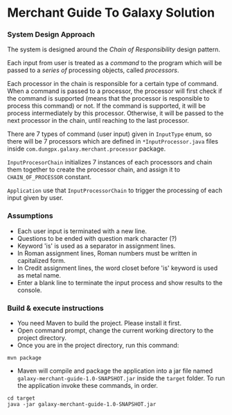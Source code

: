 # Merchant Guide To Galaxy Solution

### System Design Approach
The system is designed around the *Chain of Responsibility* design pattern.

Each input from user is treated as a *command* to the program which will be passed to a *series of* processing objects, called *processors*.

Each processor in the chain is responsible for a certain type of command.
When a command is passed to a processor, the processor will first check if the command is supported (means that the processor is responsible to process this command) or not.
If the command is supported, it will be process intermediately by this processor. Otherwise, it will be passed to the next processor in the chain, until reaching to the last processor.

There are 7 types of command (user input) given in `InputType` enum,
so there will be 7 processors which are defined in `*InputProcessor.java` files inside `com.dungpx.galaxy.merchant.processor` package.

`InputProcesorChain` initializes 7 instances of each processors and chain them together to create the processor chain, and assign it to `CHAIN_OF_PROCESSOR` constant.

`Application` use that `InputProcessorChain` to trigger the processing of each input given by user.

### Assumptions
- Each user input is terminated with a new line.
- Questions to be ended with question mark character (?)
- Keyword 'is' is used as a separator in assignment lines.
- In Roman assignment lines, Roman numbers must be written in capitalized form.
- In Credit assignment lines, the word closet before 'is' keyword is used as metal name.
- Enter a blank line to terminate the input process and show results to the console.

### Build & execute instructions
- You need Maven to build the project. Please install it first.
- Open command prompt, change the current working directory to the project directory.
- Once you are in the project directory, run this command:
```
mvn package
```
- Maven will compile and package the application into a jar file named `galaxy-merchant-guide-1.0-SNAPSHOT.jar` inside the `target` folder. To run the application invoke these commands, in order.
```
cd target
java -jar galaxy-merchant-guide-1.0-SNAPSHOT.jar
```